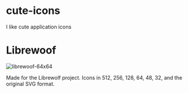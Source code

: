 # cute-icons
I like cute application icons

# Librewoof
![librewoof-64x64](https://user-images.githubusercontent.com/93553678/139745028-9daa3557-153f-4063-913b-757b0474bd55.png)

Made for the Librewolf project.
Icons in 512, 256, 128, 64, 48, 32, and the original SVG format.
